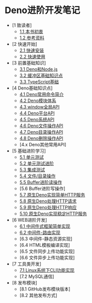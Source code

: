 # Deno进阶开发笔记

* [1 致读者]
    * [1.1 本书初衷](./note/chapter_01/01.md)
    * [1.2 参考资料](./note/chapter_01/02.md)
* [2 快速开始]
    * [2.1 快速安装](./note/chapter_02/01.md)
    * [2.2 快速使用](./note/chapter_02/02.md)
* [3 前置基础知识]
    * [3.1 Deno和Node.js](./note/chapter_03/01.md)
    * [3.2 缓冲区基础知识点](./note/chapter_03/02.md)
    * [3.3 TypeScript基础](./note/chapter_03/03.md)
* [4 Deno基础知识点]
    * [4.1 Deno常用命令简介](./note/chapter_04/01.md)
    * [4.2 Deno模块体系](./note/chapter_04/02.md)
    * [4.3 window全局API](./note/chapter_04/03.md)
    * [4.4 Deno平台API](./note/chapter_04/04.md)
    * [4.5 Deno系统API](./note/chapter_04/05.md)
    * [4.6 Deno文件操作API](./note/chapter_04/06.md)
    * [4.7 Deno目录操作API](./note/chapter_04/07.md)
    * [4.8 Deno删除操作API](./note/chapter_04/08.md)
    * [4.x Deno其他常用API]
* [5 基础进阶学习]
    * [5.1 单元测试](./note/chapter_05/01.md)
    * [5.2 单元测试进阶](./note/chapter_05/02.md)
    * [5.3 集成测试](./note/chapter_05/03.md)
    * [5.4 文件/目录操作](./note/chapter_05/04.md)
    * [5.5 Buffer进阶读操作](./note/chapter_05/05.md)
    * [5.6 Buffer进阶写操作] 
    * [5.7 原生Deno实现简单HTTP服务](./note/chapter_05/07.md)
    * [5.8 原生Deno处理HTTP请求](./note/chapter_05/08.md)
    * [5.9 原生Deno处理HTTP响应](./note/chapter_05/09.md)
    * [5.10 原生Deno实现稳定HTTP服务](./note/chapter_05/10.md)
* [6 WEB进阶开发]
    * [6.1 中间件式框架简单实现](./note/chapter_06/01.md)
    * [6.2 中间件-路由实现](./note/chapter_06/02.md)
    * [6.3 中间件-静态资源实现]  
    * [6.4 HTML模板编译实现]  
    * [6.5 文件同步上传功能实现]  
    * [6.6 文件异步上传功能实现]  
* [7 工具类开发]
    * [7.1 Linux系统下CLI功能实现](./note/chapter_07/01.md)  
    * [7.2 MySQL通信]   
* [8 发布模块]
    * [8.1 GitHub发布模块版本]  
    * [8.2 其他发布方式]  
